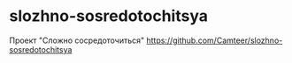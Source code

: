 # slozhno-sosredotochitsya
Проект "Сложно сосредоточиться" https://github.com/Camteer/slozhno-sosredotochitsya